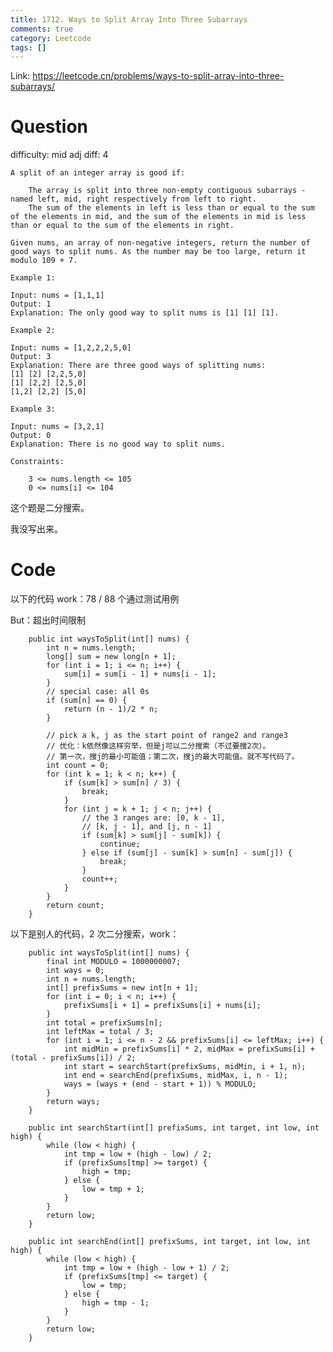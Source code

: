 ```yaml
---
title: 1712. Ways to Split Array Into Three Subarrays
comments: true
category: Leetcode
tags: []
---
```


Link: https://leetcode.cn/problems/ways-to-split-array-into-three-subarrays/

# Question

difficulty: mid
adj diff: 4

    A split of an integer array is good if:

    	The array is split into three non-empty contiguous subarrays - named left, mid, right respectively from left to right.
    	The sum of the elements in left is less than or equal to the sum of the elements in mid, and the sum of the elements in mid is less than or equal to the sum of the elements in right.

    Given nums, an array of non-negative integers, return the number of good ways to split nums. As the number may be too large, return it modulo 109 + 7.

    Example 1:

    Input: nums = [1,1,1]
    Output: 1
    Explanation: The only good way to split nums is [1] [1] [1].

    Example 2:

    Input: nums = [1,2,2,2,5,0]
    Output: 3
    Explanation: There are three good ways of splitting nums:
    [1] [2] [2,2,5,0]
    [1] [2,2] [2,5,0]
    [1,2] [2,2] [5,0]

    Example 3:

    Input: nums = [3,2,1]
    Output: 0
    Explanation: There is no good way to split nums.

    Constraints:

    	3 <= nums.length <= 105
    	0 <= nums[i] <= 104

这个题是二分搜索。

我没写出来。

# Code

以下的代码 work：78 / 88 个通过测试用例

But：超出时间限制

```
    public int waysToSplit(int[] nums) {
        int n = nums.length;
        long[] sum = new long[n + 1];
        for (int i = 1; i <= n; i++) {
            sum[i] = sum[i - 1] + nums[i - 1];
        }
        // special case: all 0s
        if (sum[n] == 0) {
            return (n - 1)/2 * n;
        }

        // pick a k, j as the start point of range2 and range3
        // 优化：k依然像这样穷举，但是j可以二分搜索（不过要搜2次）。
        // 第一次，搜j的最小可能值；第二次，搜j的最大可能值。就不写代码了。
        int count = 0;
        for (int k = 1; k < n; k++) {
            if (sum[k] > sum[n] / 3) {
                break;
            }
            for (int j = k + 1; j < n; j++) {
                // the 3 ranges are: [0, k - 1],
                // [k, j - 1], and [j, n - 1]
                if (sum[k] > sum[j] - sum[k]) {
                    continue;
                } else if (sum[j] - sum[k] > sum[n] - sum[j]) {
                    break;
                }
                count++;
            }
        }
        return count;
    }
```

以下是别人的代码，2 次二分搜索，work：

```
    public int waysToSplit(int[] nums) {
        final int MODULO = 1000000007;
        int ways = 0;
        int n = nums.length;
        int[] prefixSums = new int[n + 1];
        for (int i = 0; i < n; i++) {
            prefixSums[i + 1] = prefixSums[i] + nums[i];
        }
        int total = prefixSums[n];
        int leftMax = total / 3;
        for (int i = 1; i <= n - 2 && prefixSums[i] <= leftMax; i++) {
            int midMin = prefixSums[i] * 2, midMax = prefixSums[i] + (total - prefixSums[i]) / 2;
            int start = searchStart(prefixSums, midMin, i + 1, n);
            int end = searchEnd(prefixSums, midMax, i, n - 1);
            ways = (ways + (end - start + 1)) % MODULO;
        }
        return ways;
    }

    public int searchStart(int[] prefixSums, int target, int low, int high) {
        while (low < high) {
            int tmp = low + (high - low) / 2;
            if (prefixSums[tmp] >= target) {
                high = tmp;
            } else {
                low = tmp + 1;
            }
        }
        return low;
    }

    public int searchEnd(int[] prefixSums, int target, int low, int high) {
        while (low < high) {
            int tmp = low + (high - low + 1) / 2;
            if (prefixSums[tmp] <= target) {
                low = tmp;
            } else {
                high = tmp - 1;
            }
        }
        return low;
    }
```
